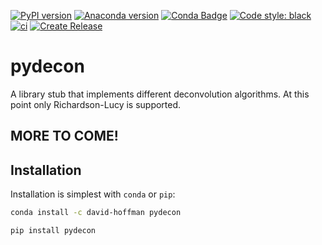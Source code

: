 [![PyPI version](https://badge.fury.io/py/pydecon.svg)](https://badge.fury.io/py/pydecon)
[![Anaconda version](https://anaconda.org/david-hoffman/pydecon/badges/downloads.svg)](https://anaconda.org/david-hoffman/pydecon)
[![Conda Badge](https://anaconda.org/david-hoffman/pydecon/badges/installer/conda.svg)](https://anaconda.org/david-hoffman/pydecon)
[![Code style: black](https://img.shields.io/badge/code%20style-black-000000.svg)](https://github.com/psf/black)
[![ci](https://github.com/david-hoffman/pydecon/workflows/ci/badge.svg)](https://github.com/david-hoffman/pydecon/actions?query=workflow%3Aci)
[![Create Release](https://github.com/david-hoffman/pydecon/workflows/Create%20Release/badge.svg)](https://github.com/david-hoffman/pydecon/actions?query=workflow%3A%22Create+Release%22)

# pydecon

A library stub that implements different deconvolution algorithms. At this point only Richardson-Lucy is supported.

## MORE TO COME!

## Installation

Installation is simplest with `conda` or `pip`:

```bash
conda install -c david-hoffman pydecon
```

```bash
pip install pydecon
```